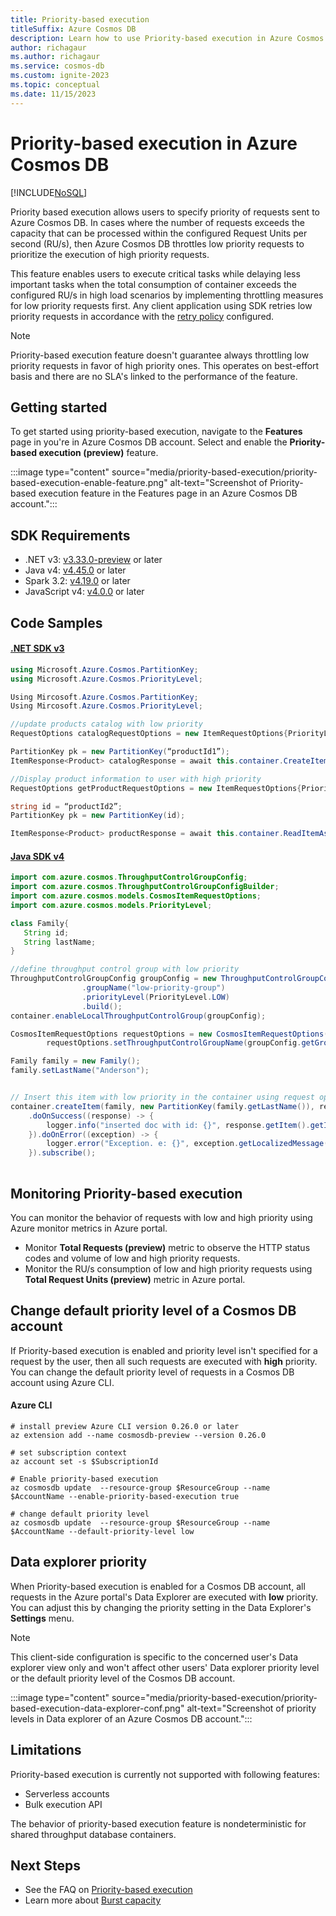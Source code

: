 ```yaml
---
title: Priority-based execution
titleSuffix: Azure Cosmos DB
description: Learn how to use Priority-based execution in Azure Cosmos DB.
author: richagaur
ms.author: richagaur
ms.service: cosmos-db
ms.custom: ignite-2023
ms.topic: conceptual
ms.date: 11/15/2023
---
```


# Priority-based execution in Azure Cosmos DB

[!INCLUDE[NoSQL](includes/appliesto-nosql.md)]

Priority based execution allows users to specify priority of requests sent to Azure Cosmos DB. In cases where the number of requests exceeds the capacity that can be processed within the configured Request Units per second (RU/s), then Azure Cosmos DB throttles low priority requests to prioritize the execution of high priority requests.

This feature enables users to execute critical tasks while delaying less important tasks when the total consumption of container exceeds the configured RU/s in high load scenarios by implementing throttling measures for low priority requests first. Any client application using SDK retries low priority requests in accordance with the [retry policy](../../articles/cosmos-db/nosql/conceptual-resilient-sdk-applications.md) configured.


> [!NOTE]
> Priority-based execution feature doesn't guarantee always throttling low priority requests in favor of high priority ones. This operates on best-effort basis and there are no SLA's linked to the performance of the feature.

## Getting started

To get started using priority-based execution, navigate to the **Features** page in you're in Azure Cosmos DB account. Select and enable the **Priority-based execution (preview)** feature.

:::image type="content" source="media/priority-based-execution/priority-based-execution-enable-feature.png" alt-text="Screenshot of Priority-based execution feature in the Features page in an Azure Cosmos DB account.":::

## SDK Requirements 

- .NET v3: [v3.33.0-preview](https://www.nuget.org/packages/Microsoft.Azure.Cosmos/3.33.0-preview) or later
- Java v4: [v4.45.0](https://mvnrepository.com/artifact/com.azure/azure-cosmos/4.45.0) or later
- Spark 3.2: [v4.19.0](https://central.sonatype.com/artifact/com.azure.cosmos.spark/azure-cosmos-spark_3-2_2-12/4.19.0) or later
- JavaScript v4: [v4.0.0](https://www.npmjs.com/package/@azure/cosmos) or later

## Code Samples

#### [.NET SDK v3](#tab/net-v3)

```csharp
using Microsoft.Azure.Cosmos.PartitionKey;
using Microsoft.Azure.Cosmos.PriorityLevel;

Using Mircosoft.Azure.Cosmos.PartitionKey; 
Using Mircosoft.Azure.Cosmos.PriorityLevel; 

//update products catalog with low priority
RequestOptions catalogRequestOptions = new ItemRequestOptions{PriorityLevel = PriorityLevel.Low}; 

PartitionKey pk = new PartitionKey(“productId1”); 
ItemResponse<Product> catalogResponse = await this.container.CreateItemAsync<Product>(product1, pk, requestOptions); 

//Display product information to user with high priority
RequestOptions getProductRequestOptions = new ItemRequestOptions{PriorityLevel = PriorityLevel.High}; 

string id = “productId2”; 
PartitionKey pk = new PartitionKey(id); 

ItemResponse<Product> productResponse = await this.container.ReadItemAsync< Product>(id, pk, getProductRequestOptions); 
```

#### [Java SDK v4](#tab/java-v4)

```java
import com.azure.cosmos.ThroughputControlGroupConfig;
import com.azure.cosmos.ThroughputControlGroupConfigBuilder;
import com.azure.cosmos.models.CosmosItemRequestOptions;
import com.azure.cosmos.models.PriorityLevel;

class Family{
   String id;
   String lastName;
}

//define throughput control group with low priority
ThroughputControlGroupConfig groupConfig = new ThroughputControlGroupConfigBuilder()
                .groupName("low-priority-group")
                .priorityLevel(PriorityLevel.LOW)
                .build();
container.enableLocalThroughputControlGroup(groupConfig);

CosmosItemRequestOptions requestOptions = new CosmosItemRequestOptions();
        requestOptions.setThroughputControlGroupName(groupConfig.getGroupName());

Family family = new Family();
family.setLastName("Anderson");


// Insert this item with low priority in the container using request options.
container.createItem(family, new PartitionKey(family.getLastName()), requestOptions)
    .doOnSuccess((response) -> {
        logger.info("inserted doc with id: {}", response.getItem().getId());
    }).doOnError((exception) -> {
        logger.error("Exception. e: {}", exception.getLocalizedMessage(), exception);
    }).subscribe();
    
```

## Monitoring Priority-based execution

You can monitor the behavior of requests with low and high priority using Azure monitor metrics in Azure portal.

- Monitor **Total Requests (preview)** metric to observe the HTTP status codes and volume of low and high priority requests.
- Monitor the RU/s consumption of low and high priority requests using **Total Request Units (preview)** metric in Azure portal.


## Change default priority level of a Cosmos DB account

If Priority-based execution is enabled and priority level isn't specified for a request by the user, then all such requests are executed with **high** priority. You can change the default priority level of requests in a Cosmos DB account using Azure CLI. 

#### Azure CLI
```azurecli-interactive
# install preview Azure CLI version 0.26.0 or later
az extension add --name cosmosdb-preview --version 0.26.0

# set subscription context
az account set -s $SubscriptionId

# Enable priority-based execution
az cosmosdb update  --resource-group $ResourceGroup --name $AccountName --enable-priority-based-execution true

# change default priority level
az cosmosdb update  --resource-group $ResourceGroup --name $AccountName --default-priority-level low
```

## Data explorer priority

When Priority-based execution is enabled for a Cosmos DB account, all requests in the Azure portal's Data Explorer are executed with **low** priority. You can adjust this by changing the priority setting in the Data Explorer's **Settings** menu.

> [!NOTE]
>This client-side configuration is specific to the concerned user's Data explorer view only and won't affect other users' Data explorer priority level or the default priority level of the Cosmos DB account.

:::image type="content" source="media/priority-based-execution/priority-based-execution-data-explorer-conf.png" alt-text="Screenshot of priority levels in Data explorer of an Azure Cosmos DB account.":::


## Limitations

Priority-based execution is currently not supported with following features:

- Serverless accounts
- Bulk execution API

The behavior of priority-based execution feature is nondeterministic for shared throughput database containers.

## Next Steps

- See the FAQ on [Priority-based execution](priority-based-execution-faq.yml)
- Learn more about [Burst capacity](burst-capacity.md)
